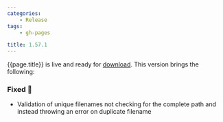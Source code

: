 ```yaml
---
categories:
    - Release
tags:
    - gh-pages

title: 1.57.1
---
```


{{page.title}} is live and ready for [download](https://github.com/MaibornWolff/codecharta/releases/tag/{{page.title}}). This version brings the following:

### Fixed 🐞

-   Validation of unique filenames not checking for the complete path and instead throwing an error on duplicate filename
